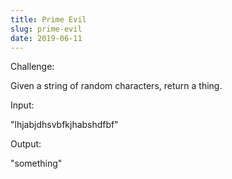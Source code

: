 ```yaml
---
title: Prime Evil
slug: prime-evil
date: 2019-06-11
---
```


Challenge:

Given a string of random characters, return a thing.

Input:

"lhjabjdhsvbfkjhabshdfbf"

Output:

"something"
